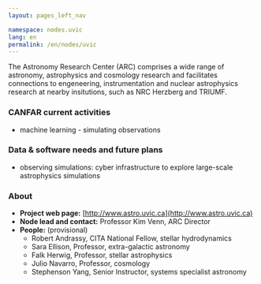 ```yaml
---
layout: pages_left_nav

namespace: nodes.uvic
lang: en
permalink: /en/nodes/uvic
---
```


<!-- Content start -->

The Astronomy Research Center (ARC) comprises a wide range of astronomy, astrophysics and cosmology research and facilitates connections to engeneering, instrumentation and nuclear astrophysics research at nearby insitutions, such as NRC Herzberg and TRIUMF.

### CANFAR current activities
* machine learning - simulating observations

### Data & software needs and future plans
*  observing simulations: cyber infrastructure to explore large-scale astrophysics simulations


### About

* **Project web page:** [http://www.astro.uvic.ca](http://www.astro.uvic.ca)
* **Node lead and contact:** Professor Kim Venn, ARC Director
* **People:** (provisional)
  * Robert Andrassy, CITA National Fellow, stellar hydrodynamics
  * Sara Ellison, Professor, extra-galactic astronomy
  * Falk Herwig, Professor, stellar astrophysics 
  * Julio Navarro, Professor, cosmology
  * Stephenson Yang, Senior Instructor, systems specialist astronomy

<!-- Content end -->
